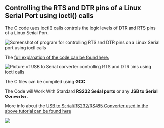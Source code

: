 ## Controlling the RTS and DTR pins of a Linux Serial Port using ioctl() calls

The C code uses ioctl() calls controls the logic levels of DTR and RTS pins of a Linux Serial Port.

<img src = "http://xanthium.in/sites/default/files/site-images/serial-prog-linux/RTS-Program.jpeg" alt = "Screenshot of program for controlling RTS and DTR pins on a Linux Serial port using ioctl calls"/>
 
The <a href = "http://xanthium.in/Controlling-RTS-and-DTR-pins-SerialPort-in-Linux">full explanation of the code can be found here.</a> 

<img src = "http://xanthium.in/sites/default/files/site-images/serial-prog-win32-api/rts-dtr-control-ft232-usb-to-serial.jpg" alt = "Picture of USB to Serial converter controlling RTS and DTR pins using ioctl calls"/> 

The C files can be compiled using **GCC** 

The Code will Work With Standard **RS232 Serial ports** or any **USB to Serial Converter**.

More info about the  <a href = "http://xanthium.in/USB-to-Serial-RS232-RS485-Converter">USB to Serial/RS232/RS485 Converter used in the above tutorial can be found here</a>

<img src = "http://www.xanthium.in/sites/default/files/site-images/product-page/usb_to_rs485_converter_250px.jpg"  href="http://xanthium.in/USB-to-Serial-RS232-RS485-Converter"/>
